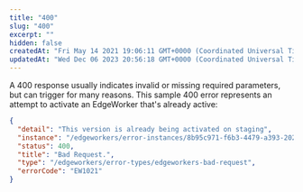 ```yaml
---
title: "400"
slug: "400"
excerpt: ""
hidden: false
createdAt: "Fri May 14 2021 19:06:11 GMT+0000 (Coordinated Universal Time)"
updatedAt: "Wed Dec 06 2023 20:56:18 GMT+0000 (Coordinated Universal Time)"
---
```

A 400 response usually indicates invalid or missing required parameters, but can trigger for many reasons. This sample 400 error represents an attempt to activate an EdgeWorker that's already active: 

```json
{
  "detail": "This version is already being activated on staging",
  "instance": "/edgeworkers/error-instances/8b95c971-f6b3-4479-a393-202be75e43e1",
  "status": 400,
  "title": "Bad Request.",
  "type": "/edgeworkers/error-types/edgeworkers-bad-request",
  "errorCode": "EW1021"
}
```

